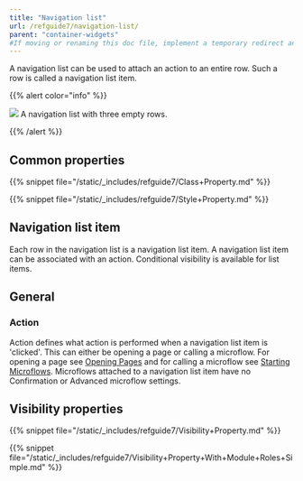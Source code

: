 ```yaml
---
title: "Navigation list"
url: /refguide7/navigation-list/
parent: "container-widgets"
#If moving or renaming this doc file, implement a temporary redirect and let the respective team know they should update the URL in the product. See Mapping to Products for more details.
---
```


A navigation list can be used to attach an action to an entire row. Such a row is called a navigation list item.

{{% alert color="info" %}}

![](/attachments/refguide7/desktop-modeler/pages/container-widgets/navigation-list/navigation-list.png)
A navigation list with three empty rows.

{{% /alert %}}

## Common properties

{{% snippet file="/static/_includes/refguide7/Class+Property.md" %}}

{{% snippet file="/static/_includes/refguide7/Style+Property.md" %}}

## Navigation list item

Each row in the navigation list is a navigation list item. A navigation list item can be associated with an action. Conditional visibility is available for list items.

## General

### Action

Action defines what action is performed when a navigation list item is 'clicked'. This can either be opening a page or calling a microflow. For opening a page see [Opening Pages](/refguide7/opening-pages/) and for calling a microflow see [Starting Microflows](/refguide7/starting-microflows/). Microflows attached to a navigation list item have no Confirmation or Advanced microflow settings.

## Visibility properties

{{% snippet file="/static/_includes/refguide7/Visibility+Property.md" %}}

{{% snippet file="/static/_includes/refguide7/Visibility+Property+With+Module+Roles+Simple.md" %}}
